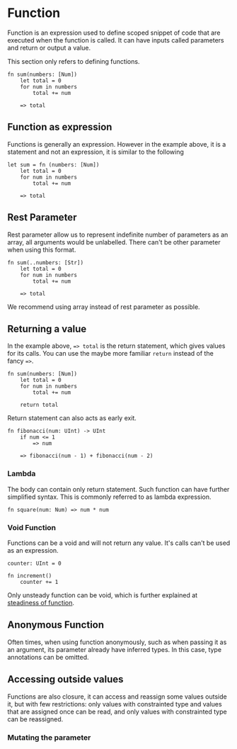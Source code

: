 # Function

Function is an expression used to define scoped snippet of code that are executed when the function is called. It can have inputs called parameters and return or output a value.

This section only refers to defining functions.

```stick
fn sum(numbers: [Num])
    let total = 0
    for num in numbers
        total += num

    => total
```

## Function as expression

Functions is generally an expression. However in the example above, it is a statement and not an expression, it is similar to the following

```stick
let sum = fn (numbers: [Num])
    let total = 0
    for num in numbers
        total += num

    => total
```

## Rest Parameter

Rest parameter allow us to represent indefinite number of parameters as an array, all arguments would be unlabelled. There can't be other parameter when using this format.

```stick
fn sum(..numbers: [Str])
    let total = 0
    for num in numbers
        total += num

    => total
```

We recommend using array instead of rest parameter as possible.

## Returning a value

In the example above, `=> total` is the return statement, which gives values for its calls. You can use the maybe more familiar `return` instead of the fancy `=>`.

```stick
fn sum(numbers: [Num])
    let total = 0
    for num in numbers
        total += num

    return total
```

Return statement can also acts as early exit.

```stick
fn fibonacci(num: UInt) -> UInt
    if num <= 1
        => num

    => fibonacci(num - 1) + fibonacci(num - 2)
```

### Lambda

The body can contain only return statement. Such function can have further simplified syntax. This is commonly referred to as lambda expression.

```stick
fn square(num: Num) => num * num
```

### Void Function

Functions can be a void and will not return any value. It's calls can't be used as an expression.

```stick
counter: UInt = 0

fn increment()
    counter += 1
```

Only unsteady function can be void, which is further explained at [steadiness of function](../type/steadiness.md).

## Anonymous Function

Often times, when using function anonymously, such as when passing it as an argument, its parameter already have inferred types. In this case, type annotations can be omitted.

## Accessing outside values

Functions are also closure, it can access and reassign some values outside it, but with few restrictions: only values with constrainted type and values that are assigned once can be read, and only values with constrainted type can be reassigned.

### Mutating the parameter
